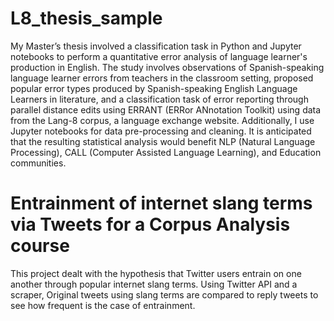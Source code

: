 # L8_thesis_sample

My Master’s thesis involved a classification task in Python and Jupyter notebooks to perform a quantitative error analysis of language learner's production in English. The study involves observations of Spanish-speaking language learner errors from teachers in the classroom setting, proposed popular error types produced by Spanish-speaking English Language Learners in literature, and a classification task of error reporting through parallel distance edits using ERRANT (ERRor ANnotation Toolkit) using data from the Lang-8 corpus, a language exchange website. Additionally, I use Jupyter notebooks for data pre-processing and cleaning. It is anticipated that the resulting statistical analysis would benefit NLP (Natural Language Processing), CALL (Computer Assisted Language Learning), and Education communities.


# Entrainment of internet slang terms via Tweets for a Corpus Analysis course

This project dealt with the hypothesis that Twitter users entrain on one another through popular internet slang terms. Using Twitter API and a scraper, Original tweets using slang terms are compared to reply tweets to see how frequent is the case of entrainment.
